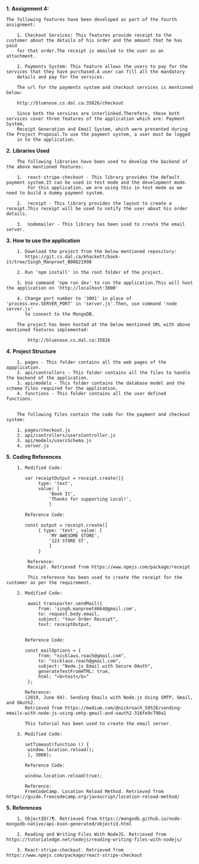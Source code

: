 **1.**  **Assignment 4:**
    
    The following features have been developed as part of the fourth assignment:
        
        1. Checkout Services: This features provide receipt to the customer about the details of his order and the amount that he has paid
        for that order.The receipt is emailed to the user as an attachment.
        
        2. Payments System: This feature allows the users to pay for the services that they have purchased.A user can fill all the mandatory 
        details and pay for the services.
            
        The url for the payments system and checkout services is mentioned below:
        
        http://bluenose.cs.dal.ca:35826/checkout
            
        Since both the services are interlinked.Therefore, these both services cover three features of the application which are: Payment System,
        Receipt Generation and Email System, which were presented during the Project Proposal.To use the payment system, a user must be logged 
        in to the application.
            
            
**2.**  **Libraries Used**

        The following libraries have been used to develop the backend of the above mentioned features:
        
        1.  react-stripe-checkout - This library provides the default payment system.It can be used in test mode and the development mode.
            For this application, we are using this in test mode as we need to build a dummy payment system.
            
        2.  receipt - This library provides the layout to create a receipt.This receipt will be used to notify the user about his order details.
        
        3.  nodemailer - This library has been used to create the email server.
        
**3.** **How to use the application**

        1. Download the project from the below mentioned repository:
           https://git.cs.dal.ca/khackett/book-it/tree/Singh_Manpreet_B00821998
           
        2. Run 'npm install' in the root folder of the project.
        
        3. Use command 'npm run dev' to run the application.This will host the application on 'http://localhost:3000'
        
        4. Change port number to '3001' in place of 'process.env.SERVER_PORT' in 'server.js'.Then, use command 'node server.js'
           to connect to the MongoDB.
        
        The project has been hosted at the below mentioned URL with above mentioned features implemented:
        
            http://bluenose.cs.dal.ca:35826
 
**4.**  **Project Structure**
        
        1. pages - This folder contains all the web pages of the appplication.
        2. api/controllers - This folder contains all the files to handle the backend of the application.
        3. api/models - This folder contains the database model and the schema files required for the application.
        4. functions - This folder contains all the user defined functions.
        
        
        The following files contain the code for the payment and checkout system:
        
        1. pages/checkout.js
        2. api/controllers/usersController.js
        3. api/models/usersSchema.js
        4. server.js
        
**5.**  **Coding References**

        1. Modified Code:
           
           var receiptOutput = receipt.create([{
                type: 'text',
                value: [
                    'Book It',
                    'Thanks for supporting Local!',
                    ]     
           
           Reference Code:
           
           const output = receipt.create([
                { type: 'text', value: [
                    'MY AWESOME STORE',
                    '123 STORE ST', 
                    ]
                }
            
            Reference:
            Receipt. Retrieved from https://www.npmjs.com/package/receipt
            
            This reference has been used to create the receipt for the customer as per the requirement.
          
        2. Modified Code:
        
            await transporter.sendMail({
                from: 'singh.manpreet4664@gmail.com',
                to: request.body.email,
                subject: "Your Order Receipt",
                text: receiptOutput,
      
        
           Reference Code:
           
           const mailOptions = {
                from: "nicklaus.roach@gmail.com",
                to: "nicklaus.roach@gmail.com",
                subject: "Node.js Email with Secure OAuth",
                generateTextFromHTML: true,
                html: "<b>test</b>"
            };
           
           Reference:
           (2019, June 04). Sending Emails with Node.js Using SMTP, Gmail, and OAuth2. 
           Retrieved from https://medium.com/@nickroach_50526/sending-emails-with-node-js-using-smtp-gmail-and-oauth2-316fe9c790a1
           
           This tutorial has been used to create the email server.
           
        3. Modified Code:
        
           setTimeout(function () {
            window.location.reload();
            }, 3000);
            
           Reference Code:
           
           window.location.reload(true);
        
           Reference:
           FreeCodeCamp. Location Reload Method. Retrieved from https://guide.freecodecamp.org/javascript/location-reload-method/
           
**5.**  **References**

        1. ObjectID()¶. Retrieved from https://mongodb.github.io/node-mongodb-native/api-bson-generated/objectid.html
        
        2. Reading and Writing Files With NodeJS. Retrieved from https://tutorialedge.net/nodejs/reading-writing-files-with-nodejs/
        
        3. React-stripe-checkout. Retrieved from https://www.npmjs.com/package/react-stripe-checkout
        